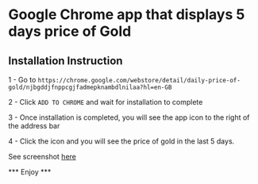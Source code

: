 # Google Chrome app that displays 5 days price of Gold 

## Installation Instruction

1 - Go to ```https://chrome.google.com/webstore/detail/daily-price-of-gold/njbgddjfnppcgjfadmepknambdlnilaa?hl=en-GB```

2 - Click ```ADD TO CHROME``` and wait for installation to complete

3 - Once installation is completed, you will see the app icon to the right of the address bar

4 - Click the icon and you will see the price of gold in the last 5 days.

See screenshot [here](http://www.goldirainvesttoday.com/skins/1280-screenshot.jpg)

*** Enjoy ***
